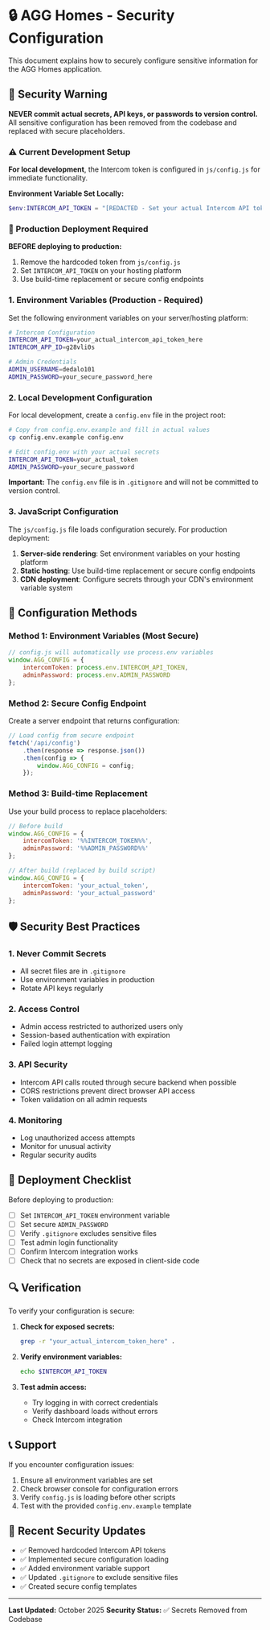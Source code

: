 # 🔒 AGG Homes - Security Configuration

This document explains how to securely configure sensitive information for the AGG Homes application.

## 🚨 Security Warning

**NEVER commit actual secrets, API keys, or passwords to version control.** All sensitive configuration has been removed from the codebase and replaced with secure placeholders.

### ⚠️ Current Development Setup

**For local development**, the Intercom token is configured in `js/config.js` for immediate functionality.

**Environment Variable Set Locally:**
```powershell
$env:INTERCOM_API_TOKEN = "[REDACTED - Set your actual Intercom API token]"
```

### 🚨 Production Deployment Required

**BEFORE deploying to production:**
1. Remove the hardcoded token from `js/config.js`
2. Set `INTERCOM_API_TOKEN` on your hosting platform
3. Use build-time replacement or secure config endpoints

### 1. Environment Variables (Production - Required)

Set the following environment variables on your server/hosting platform:

```bash
# Intercom Configuration
INTERCOM_API_TOKEN=your_actual_intercom_api_token_here
INTERCOM_APP_ID=g28vli0s

# Admin Credentials
ADMIN_USERNAME=dedalo101
ADMIN_PASSWORD=your_secure_password_here
```

### 2. Local Development Configuration

For local development, create a `config.env` file in the project root:

```bash
# Copy from config.env.example and fill in actual values
cp config.env.example config.env

# Edit config.env with your actual secrets
INTERCOM_API_TOKEN=your_actual_token
ADMIN_PASSWORD=your_secure_password
```

**Important:** The `config.env` file is in `.gitignore` and will not be committed to version control.

### 3. JavaScript Configuration

The `js/config.js` file loads configuration securely. For production deployment:

1. **Server-side rendering**: Set environment variables on your hosting platform
2. **Static hosting**: Use build-time replacement or secure config endpoints
3. **CDN deployment**: Configure secrets through your CDN's environment variable system

## 🔧 Configuration Methods

### Method 1: Environment Variables (Most Secure)

```javascript
// config.js will automatically use process.env variables
window.AGG_CONFIG = {
    intercomToken: process.env.INTERCOM_API_TOKEN,
    adminPassword: process.env.ADMIN_PASSWORD
};
```

### Method 2: Secure Config Endpoint

Create a server endpoint that returns configuration:

```javascript
// Load config from secure endpoint
fetch('/api/config')
    .then(response => response.json())
    .then(config => {
        window.AGG_CONFIG = config;
    });
```

### Method 3: Build-time Replacement

Use your build process to replace placeholders:

```javascript
// Before build
window.AGG_CONFIG = {
    intercomToken: '%%INTERCOM_TOKEN%%',
    adminPassword: '%%ADMIN_PASSWORD%%'
};

// After build (replaced by build script)
window.AGG_CONFIG = {
    intercomToken: 'your_actual_token',
    adminPassword: 'your_actual_password'
};
```

## 🛡️ Security Best Practices

### 1. Never Commit Secrets
- All secret files are in `.gitignore`
- Use environment variables in production
- Rotate API keys regularly

### 2. Access Control
- Admin access restricted to authorized users only
- Session-based authentication with expiration
- Failed login attempt logging

### 3. API Security
- Intercom API calls routed through secure backend when possible
- CORS restrictions prevent direct browser API access
- Token validation on all admin requests

### 4. Monitoring
- Log unauthorized access attempts
- Monitor for unusual activity
- Regular security audits

## 🚀 Deployment Checklist

Before deploying to production:

- [ ] Set `INTERCOM_API_TOKEN` environment variable
- [ ] Set secure `ADMIN_PASSWORD`
- [ ] Verify `.gitignore` excludes sensitive files
- [ ] Test admin login functionality
- [ ] Confirm Intercom integration works
- [ ] Check that no secrets are exposed in client-side code

## 🔍 Verification

To verify your configuration is secure:

1. **Check for exposed secrets:**
   ```bash
   grep -r "your_actual_intercom_token_here" .
   ```

2. **Verify environment variables:**
   ```bash
   echo $INTERCOM_API_TOKEN
   ```

3. **Test admin access:**
   - Try logging in with correct credentials
   - Verify dashboard loads without errors
   - Check Intercom integration

## 📞 Support

If you encounter configuration issues:

1. Ensure all environment variables are set
2. Check browser console for configuration errors
3. Verify `config.js` is loading before other scripts
4. Test with the provided `config.env.example` template

## 📝 Recent Security Updates

- ✅ Removed hardcoded Intercom API tokens
- ✅ Implemented secure configuration loading
- ✅ Added environment variable support
- ✅ Updated `.gitignore` to exclude sensitive files
- ✅ Created secure config templates

---

**Last Updated:** October 2025
**Security Status:** ✅ Secrets Removed from Codebase